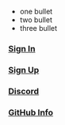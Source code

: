 - one bullet
- two bullet
- three bullet


### [Sign In](https://ucfacmw.org/sign-in)

### [Sign Up](https://ucfacmw.org/sign-up)

### [Discord](https://ucfacmw.org/discord)

### [GitHub Info](https://ucfacmw.org/GitHub-workshop)